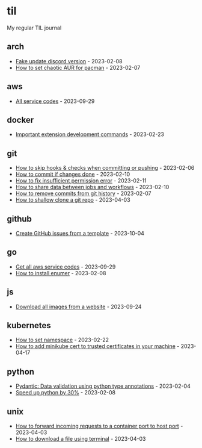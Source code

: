 # til
My regular TIL journal

<!-- index starts -->
## arch

* [Fake update discord version](https://github.com/Azanul/til/blob/main//home/runner/work/til/til/main/arch/fake-discord-version.md) - 2023-02-08
* [How to set chaotic AUR for pacman](https://github.com/Azanul/til/blob/main//home/runner/work/til/til/main/arch/chaotic-aur-set.md) - 2023-02-07
## aws

* [All service codes](https://github.com/Azanul/til/blob/main//home/runner/work/til/til/main/aws/service-codes.md) - 2023-09-29
## docker

* [Important extension development commands](https://github.com/Azanul/til/blob/main//home/runner/work/til/til/main/docker/extension-dev.md) - 2023-02-23
## git

* [How to skip hooks & checks when committing or pushing](https://github.com/Azanul/til/blob/main//home/runner/work/til/til/main/git/no-verify.md) - 2023-02-06
* [How to commit if changes done](https://github.com/Azanul/til/blob/main//home/runner/work/til/til/main/git/git-diff.md) - 2023-02-10
* [How to fix insufficient permission error](https://github.com/Azanul/til/blob/main//home/runner/work/til/til/main/git/permission-issue-db.md) - 2023-02-11
* [How to share data between jobs and workflows](https://github.com/Azanul/til/blob/main//home/runner/work/til/til/main/git/artifacts.md) - 2023-02-10
* [How to remove commits from git history](https://github.com/Azanul/til/blob/main//home/runner/work/til/til/main/git/delete-history.md) - 2023-02-07
* [How to shallow clone a git repo](https://github.com/Azanul/til/blob/main//home/runner/work/til/til/main/git/shallow-clone.md) - 2023-04-03
## github

* [Create GitHub issues from a template](https://github.com/Azanul/til/blob/main//home/runner/work/til/til/main/github/issue-creation-script.md) - 2023-10-04
## go

* [Get all aws service codes](https://github.com/Azanul/til/blob/main//home/runner/work/til/til/main/go/aws-service-codes.md) - 2023-09-29
* [How to install enumer](https://github.com/Azanul/til/blob/main//home/runner/work/til/til/main/go/enumer.md) - 2023-02-08
## js

* [Download all images from a website](https://github.com/Azanul/til/blob/main//home/runner/work/til/til/main/js/scrape_images.md) - 2023-09-24
## kubernetes

* [How to set namespace](https://github.com/Azanul/til/blob/main//home/runner/work/til/til/main/kubernetes/set-namespace.md) - 2023-02-22
* [How to add minikube cert to trusted certificates in your machine](https://github.com/Azanul/til/blob/main//home/runner/work/til/til/main/kubernetes/trust-minikube.md) - 2023-04-17
## python

* [Pydantic: Data validation using python type annotations](https://github.com/Azanul/til/blob/main//home/runner/work/til/til/main/python/pydantic.md) - 2023-02-04
* [Speed up python by 30%](https://github.com/Azanul/til/blob/main//home/runner/work/til/til/main/python/speed-up.md) - 2023-02-08
## unix

* [How to forward incoming requests to a container port to host port](https://github.com/Azanul/til/blob/main//home/runner/work/til/til/main/unix/reverse-port-forward.md) - 2023-04-03
* [How to download a file using terminal](https://github.com/Azanul/til/blob/main//home/runner/work/til/til/main/unix/download-with-terminal.md) - 2023-04-03
<!-- index ends -->